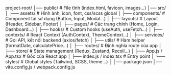 project-root/
│── public/ # File tĩnh (index.html, favicon, images...)
│── src/
│ ├── assets/ # Hình ảnh, icon, font, css/scss global
│ ├── components/ # Component tái sử dụng (Button, Input, Modal...)
│ ├── layouts/ # Layout (Header, Sidebar, Footer)
│ ├── pages/ # Các trang chính (Home, Login, Dashboard...)
│ ├── hooks/ # Custom hooks (useAuth, useFetch...)
│ ├── contexts/ # React Context (AuthContext, ThemeContext...)
│ ├── services/ # Gọi API, kết nối backend (axios/fetch)
│ ├── utils/ # Hàm helper (formatDate, calculatePrice...)
│ ├── routes/ # Định nghĩa route của app
│ ├── store/ # State management (Redux, Zustand, Recoil...)
│ ├── App.js / App.tsx # Gốc của React app
│ ├── index.js / index.tsx # Entry point
│ └── styles/ # Global styles (Tailwind, SCSS, theme...)
│
│── package.json
│── vite.config.js / webpack.config.js
